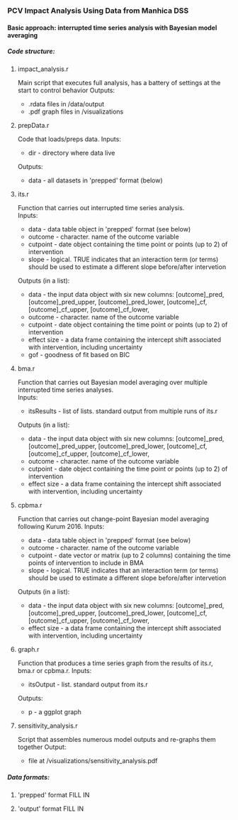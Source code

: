 ### PCV Impact Analysis Using Data from Manhica DSS
#### Basic approach: interrupted time series analysis with Bayesian model averaging

##### Code structure:
1. impact_analysis.r

   Main script that executes full analysis, has a battery of settings at the start to control behavior
   Outputs:
   * .rdata files in /data/output
   * .pdf graph files in /visualizations

2. prepData.r

   Code that loads/preps data. 
   Inputs:  
   * dir - directory where data live
  
    Outputs:  
   * data - all datasets in 'prepped' format (below)

2. its.r

   Function that carries out interrupted time series analysis.  
   Inputs:  
   * data     - data table object in 'prepped' format (see below)
   * outcome  - character. name of the outcome variable
   * cutpoint - date object containing the time point or points (up to 2) of intervention
   * slope    - logical. TRUE indicates that an interaction term (or terms) should be used to estimate a different slope before/after intervetion
   
   Outputs (in a list):  
   * data        - the input data object with six new columns: [outcome]_pred, [outcome]_pred_upper, [outcome]_pred_lower, [outcome]_cf, [outcome]_cf_upper, [outcome]_cf_lower,
   * outcome  - character. name of the outcome variable
   * cutpoint - date object containing the time point or points (up to 2) of intervention
   * effect size - a data frame containing the intercept shift associated with intervention, including uncertainty
   * gof         - goodness of fit based on BIC

3. bma.r

   Function that carries out Bayesian model averaging over multiple interrupted time series analyses.  
   Inputs:  
   * itsResults - list of lists. standard output from multiple runs of its.r
   
   Outputs (in a list):  
   * data        - the input data object with six new columns: [outcome]_pred, [outcome]_pred_upper, [outcome]_pred_lower, [outcome]_cf, [outcome]_cf_upper, [outcome]_cf_lower,
   * outcome     - character. name of the outcome variable
   * cutpoint    - date object containing the time point or points (up to 2) of intervention
   * effect size - a data frame containing the intercept shift associated with intervention, including uncertainty

4. cpbma.r

   Function that carries out change-point Bayesian model averaging following Kurum 2016.
   Inputs:  
   * data     - data table object in 'prepped' format (see below)
   * outcome  - character. name of the outcome variable
   * cutpoint - date vector or matrix (up to 2 columns) containing the time points of intervention to include in BMA
   * slope    - logical. TRUE indicates that an interaction term (or terms) should be used to estimate a different slope before/after intervetion
   
   Outputs (in a list):  
   * data        - the input data object with six new columns: [outcome]_pred, [outcome]_pred_upper, [outcome]_pred_lower, [outcome]_cf, [outcome]_cf_upper, [outcome]_cf_lower,
   * effect size - a data frame containing the intercept shift associated with intervention, including uncertainty

5. graph.r

   Function that produces a time series graph from the results of its.r, bma.r or cpbma.r.
   Inputs:  
   * itsOutput - list. standard output from its.r
   
   Outputs:  
   * p - a ggplot graph

6. sensitivity_analysis.r

   Script that assembles numerous model outputs and re-graphs them together
   Output:
   * file at /visualizations/sensitivity_analysis.pdf
	
   
##### Data formats:
1. 'prepped' format
FILL IN

2. 'output' format
FILL IN
